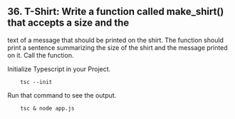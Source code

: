## 36. T-Shirt: Write a function called make_shirt() that accepts a size and the
text of a message that should be printed on the shirt. The function should print
a sentence summarizing the size of the shirt and the message printed on it.
Call the function.

Initialize Typescript in your Project.

        tsc --init

Run that command to see the output.

        tsc & node app.js